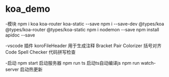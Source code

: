 # koa_demo
-模块
    npm i koa koa-router koa-static --save
    npm i --save-dev @types/koa @types/koa-router @types/koa-static
    npm i nodemon --save
    npm install apidoc --save

-vscode 插件
    koroFileHeader 用于生成注释
    Bracket Pair Colorizer 括号对齐
    Code Spell Checker 代码拼写检查

-启动
    npm start 启动服务器
    npm run ts 启动ts自动编译js
    npm run watch-server 启动热更新
